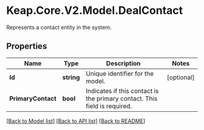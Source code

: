 # Keap.Core.V2.Model.DealContact
Represents a contact entity in the system.

## Properties

Name | Type | Description | Notes
------------ | ------------- | ------------- | -------------
**Id** | **string** | Unique identifier for the model. | [optional] 
**PrimaryContact** | **bool** | Indicates if this contact is the primary contact. This field is required. | 

[[Back to Model list]](../README.md#documentation-for-models) [[Back to API list]](../README.md#documentation-for-api-endpoints) [[Back to README]](../README.md)

